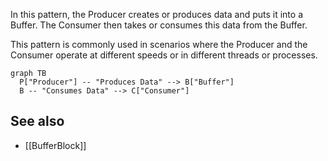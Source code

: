 In this pattern, the Producer creates or produces data and puts it into a Buffer. The Consumer then takes or consumes this data from the Buffer. 

This pattern is commonly used in scenarios where the Producer and the Consumer operate at different speeds or in different threads or processes.

```mermaid
graph TB
  P["Producer"] -- "Produces Data" --> B["Buffer"]
  B -- "Consumes Data" --> C["Consumer"]
```

## See also

- [[BufferBlock]]